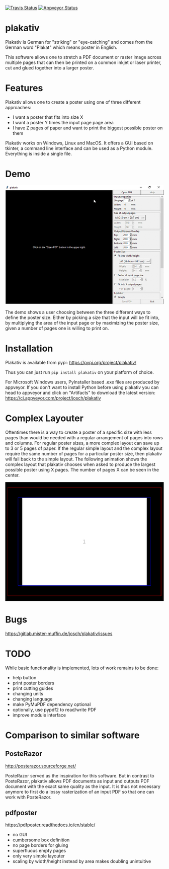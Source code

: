 [![Travis Status](https://travis-ci.org/josch/plakativ.svg?branch=master)](https://travis-ci.org/josch/plakativ)
[![Appveyor Status](https://ci.appveyor.com/api/projects/status/32r7s2skrgm9ubva/branch/master?svg=true)](https://ci.appveyor.com/project/josch/plakativ/branch/master)

plakativ
========

Plakativ is German for "striking" or "eye-catching" and comes from the German
word "Plakat" which means poster in English.

This software allows one to stretch a PDF document or raster image across
multiple pages that can then be printed on a common inkjet or laser printer,
cut and glued together into a larger poster.

Features
========

Plakativ allows one to create a poster using one of three different approaches:

 - I want a poster that fits into size X
 - I want a poster Y times the input page page area
 - I have Z pages of paper and want to print the biggest possible poster on them

Plakativ works on Windows, Linux and MacOS. It offers a GUI based on tkinter, a
command line interface and can be used as a Python module. Everything is inside
a single file.

Demo
====

![](demo.gif)

[//]: # (To make a new Video, run:)
[//]: # (ffmpeg -f x11grab -framerate 30 -video_size 800x600 -i :0.0+41,46 -preset ultrafast -c:v libx264 -crf 0 out.mp4)
[//]: # (ffmpeg -i out.mp4 -ss 00:00:04.000 -r 2.5 plakativ%04d.png)
[//]: # (convert -loop 0 plakativ*.png +map -layers Optimize plakativ.gif)
[//]: # (gifsicle -b -O3 plakativ.gif)

The demo shows a user choosing between the three different ways to define the
poster size. Either by picking a size that the input will be fit into, by
multiplying the area of the input page or by maximizing the poster size, given
a number of pages one is willing to print on.

Installation
============

Plakativ is available from pypi: https://pypi.org/project/plakativ/

Thus you can just run `pip install plakativ` on your platform of choice.

For Microsoft Windows users, PyInstaller based .exe files are produced by
appveyor. If you don't want to install Python before using plakativ you can
head to appveyor and click on "Artifacts" to download the latest version:
https://ci.appveyor.com/project/josch/plakativ

Complex Layouter
================

Oftentimes there is a way to create a poster of a specific size with less pages
than would be needed with a regular arrangement of pages into rows and columns.
For regular poster sizes, a more complex layout can save up to 3 or 5 pages of
paper. If the regular simple layout and the complex layout require the same
number of pages for a particular poster size, then plakativ will fall back to
the simple layout. The following animation shows the complex layout that
plakativ chooses when asked to produce the largest possible poster using X
pages. The number of pages X can be seen in the center.

![](layout.gif)

Bugs
====

https://gitlab.mister-muffin.de/josch/plakativ/issues

TODO
====

While basic functionality is implemented, lots of work remains to be done:

 - help button
 - print poster borders
 - print cutting guides
 - changing units
 - changing language
 - make PyMuPDF dependency optional
 - optionally, use pypdf2 to read/write PDF
 - improve module interface

Comparison to similar software
==============================

PosteRazor
----------

http://posterazor.sourceforge.net/

PosteRazor served as the inspiration for this software. But in contrast to
PosteRazor, plakativ allows PDF documents as input and outputs PDF document
with the exact same quality as the input. It is thus not necessary anymore
to first do a lossy rasterization of an input PDF so that one can work with
PosteRazor.

pdfposter
---------

https://pdfposter.readthedocs.io/en/stable/

 - no GUI
 - cumbersome box definition
 - no page borders for gluing
 - superfluous empty pages
 - only very simple layouter
 - scaling by width/height instead by area makes doubling unintuitive
